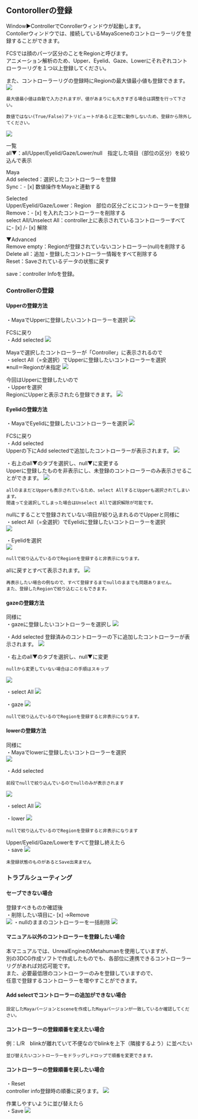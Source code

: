 ## Contorollerの登録

Window▶ControllerでConrollerウィンドウが起動します。  
Contollerウィンドウでは、接続しているMayaSceneのコントローラーリグを登録することができます。

FCSでは顔のパーツ区分のことをRegionと呼びます。  
アニメーション解析のため、Upper、Eyelid、Gaze、Lowerにそれぞれコントローラーリグを１つ以上登録してください。  

また、コントローラーリグの登録時にRegionの最大値最小値も登録できます。
![](images/C001.png)


```{note}
最大値最小値は自動で入力されますが、値があまりにも大きすぎる場合は調整を行って下さい。  
```
```{warning}
数値ではない(True/False)アトリビュートがあると正常に動作しないため、登録から除外してください。
```

![](images/C002.png)

一覧  
all▼：all/Upper/Eyelid/Gaze/Lower/null　指定した項目（部位の区分）を絞り込んで表示  

Maya  
Add selected：選択したコントローラーを登録  
Sync：- [x] 数値操作をMayaと連動する

Selected  
Upper/Eyelid/Gaze/Lower：Region　部位の区分ごとにコントローラーを登録  
Remove：- [x] を入れたコントローラーを削除する  
select All/Unselect All：controller上に表示されているコントローラーすべてに- [x] /- [x] 解除 

▼Advanced  
Remove empty：Regionが登録されていないコントローラー(null)を削除する  
Delete all：追加・登録したコントローラー情報をすべて削除する  
Reset：Saveされているデータの状態に戻す

save：controller Infoを登録。

### Controllerの登録

#### Upperの登録方法 

・MayaでUpperに登録したいコントローラーを選択
![](images/image36.png)

FCSに戻り  
・Add selected
![](images/C003.png)

Mayaで選択したコントローラーが「Controller」に表示されるので  
・select All（=全選択）でUpperに登録したいコントローラーを選択  
※null＝Regionが未指定
![](images/C004.png)

今回はUpperに登録したいので  
・Upperを選択  
RegionにUpperと表示されたら登録できます。
![](images/C005.png)

#### Eyelidの登録方法

・MayaでEyelidに登録したいコントローラーを選択
![](images/image49.png)

FCSに戻り  
・Add selected  
Upperの下にAdd selectedで追加したコントローラーが表示されます。
![](images/C006.png)

・右上のall▼のタブを選択し、null▼に変更する  
Upperに登録したものを非表示にし、未登録のコントローラーのみ表示させることができます。
![](images/C007.png)

```{note}
allのままだとUpperも表示されているため、select AllするとUpperも選択されてしまいます。  
間違って全選択してしまった場合はUnselect Allで選択解除が可能です。
```

nullにすることで登録されていない項目が絞り込まれるのでUpperと同様に  
・select All（=全選択）でEyelidに登録したいコントローラーを選択    
![](images/C008.png)

・Eyelidを選択  
![](images/C009.png)
```{note}
nullで絞り込んでいるのでRegionを登録すると非表示になります。
```

allに戻すとすべて表示されます。
![](images/C010.png)

```{note}
再表示したい場合の例なので、すべて登録するまでnullのままでも問題ありません。  
また、登録したRegionで絞り込むこともできます。
```

#### gazeの登録方法

同様に  
・gazeに登録したいコントローラーを選択し
![](images/image47.png)

・Add selected
登録済みのコントローラーの下に追加したコントローラーが表示されます。
![](images/C011.png)

・右上のall▼のタブを選択し、null▼に変更
```{note}
nullから変更していない場合はこの手順はスキップ
```
![](images/C012.png)

・select All
![](images/C013.png)

・gaze
![](images/C014.png)
```{note}
nullで絞り込んでいるのでRegionを登録すると非表示になります。
```

#### lowerの登録方法

同様に  
・Mayaでlowerに登録したいコントローラーを選択  
![](images/image60.png)

・Add selected
```{note}
前段でnullで絞り込んでいるのでnullのみが表示されます
```
![](images/C015.png)

・select All
![](images/C016.png)

・lower
![](images/C017.png)
```{note}
nullで絞り込んでいるのでRegionを登録すると非表示になります
```

Upper/Eyelid/Gaze/Lowerをすべて登録し終えたら  
・save
![](images/C018.png)

```{warning}
未登録状態のものがあるとSave出来ません
```

### トラブルシューティング

#### セーブできない場合

登録すべきものか確認後  
・削除したい項目に- [x] →Remove  
![](images/C019.png)
・nullのままのコントローラーを一括削除
![](images/C020.png)

#### マニュアル以外のコントローラーを登録したい場合
本マニュアルでは、UnrealEngineのMetahumanを使用していますが、  
別の3DCG作成ソフトで作成したものでも、各部位に連携できるコントローラーリグがあれば対応可能です。  
また、必要最低限のコントローラーのみを登録していますので、  
任意で登録するコントローラーを増やすことができます。


#### Add selectでコントローラーの追加ができない場合
```{warning} 
設定したMayaバージョンとsceneを作成したMayaバージョンが一致しているか確認してください。
```
#### コントローラーの登録順番を変えたい場合

例：L/R　blinkが離れていて不便なのでblinkを上下（隣接するよう）に並べたい
```{note}
並び替えたいコントローラーをドラッグしドロップで順番を変更できます。  
```
#### コントローラーの登録順番を戻したい場合
 
・Reset  
controller info登録時の順番に戻ります。
![](images/C021.png)

作業しやすいように並び替えたら  
・Save
![](images/C018.png)

